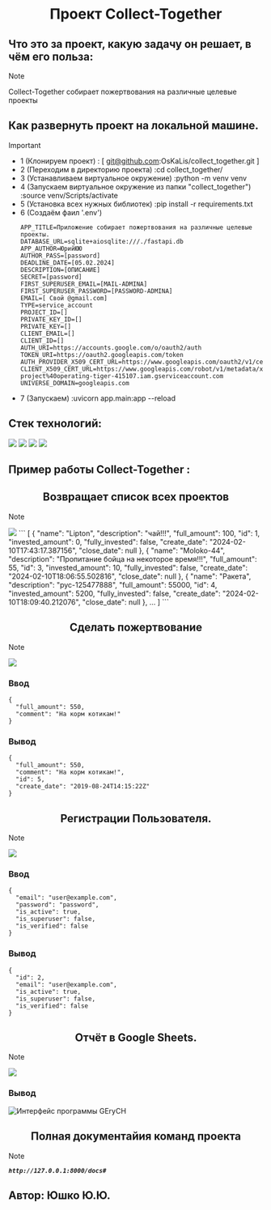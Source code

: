 <div id="header" align="center">
  <h1>Проект Collect-Together</h1>
</div>

## Что это за проект, какую задачу он решает, в чём его польза:
> [!NOTE]
> Collect-Together собирает пожертвования на различные целевые проекты

## Как развернуть проект на локальной машине.
> [!IMPORTANT]
> * 1 (Клонируем проект) : [ git@github.com:OsKaLis/collect_together.git ]
> * 2 (Переходим в директорию проекта) :cd collect_together/
> * 3 (Устанавливаем виртуальное окружение) :python -m venv venv
> * 4 (Запускаем виртуальное окружение из папки "collect_together") :source venv/Scripts/activate
> * 5 (Установка всех нужных библиотек) :pip install -r requirements.txt
> * 6 (Создаём фаил '.env')
>   ```
>   APP_TITLE=Приложение собирает пожертвования на различные целевые проекты.
>   DATABASE_URL=sqlite+aiosqlite:///./fastapi.db
>   APP_AUTHOR=ЮрийЮЮ
>   AUTHOR_PASS=[password]
>   DEADLINE_DATE=[05.02.2024]
>   DESCRIPTION=[ОПИСАНИЕ]
>   SECRET=[password]
>   FIRST_SUPERUSER_EMAIL=[MAIL-ADMINA]
>   FIRST_SUPERUSER_PASSWORD=[PASSWORD-ADMINA]
>   EMAIL=[ Свой @gmail.com]
>   TYPE=service_account
>   PROJECT_ID=[]
>   PRIVATE_KEY_ID=[]
>   PRIVATE_KEY=[]
>   CLIENT_EMAIL=[]
>   CLIENT_ID=[]
>   AUTH_URI=https://accounts.google.com/o/oauth2/auth
>   TOKEN_URI=https://oauth2.googleapis.com/token
>   AUTH_PROVIDER_X509_CERT_URL=https://www.googleapis.com/oauth2/v1/certs
>   CLIENT_X509_CERT_URL=https://www.googleapis.com/robot/v1/metadata/x509/pt-project%40operating-tiger-415107.iam.gserviceaccount.com
>   UNIVERSE_DOMAIN=googleapis.com
>   ```
> * 7 (Запускаем) :uvicorn app.main:app --reload

## Cтек технологий:
<img src="https://img.shields.io/badge/Python_-3.9.10-Green"> <img src="https://img.shields.io/badge/FastAPI_-0.78.0-blue">
<img src="https://img.shields.io/badge/SQLAlchemy_-1.4.36-yellow"> <img src="https://img.shields.io/badge/Alembic_-1.7.7-red">

## Пример работы Collect-Together :
<div id="header" align="center">
  <h2>Возвращает список всех проектов</h2>
</div>

> [!NOTE]
> <img src="https://img.shields.io/badge/http://127.0.0.1:8000/charity_project/_-GET-blue">
> ```
> [
>   {
>     "name": "Lipton",
>     "description": "чай!!!",
>     "full_amount": 100,
>     "id": 1,
>     "invested_amount": 0,
>     "fully_invested": false,
>     "create_date": "2024-02-10T17:43:17.387156",
>     "close_date": null
>   },
>   {
>     "name": "Moloko-44",
>     "description": "Пропитание бойца на некоторое время!!!",
>     "full_amount": 55,
>     "id": 3,
>     "invested_amount": 10,
>     "fully_invested": false,
>     "create_date": "2024-02-10T18:06:55.502816",
>     "close_date": null
>   },
>   {
>     "name": "Ракета",
>     "description": "рус-125477888",
>     "full_amount": 55000,
>     "id": 4,
>     "invested_amount": 5200,
>     "fully_invested": false,
>     "create_date": "2024-02-10T18:09:40.212076",
>     "close_date": null
>   },
>   ...
> ]
> ```

<div id="header" align="center">
  <h2>Сделать пожертвование</h2>
</div>

> [!NOTE]
> <img src="https://img.shields.io/badge/http://127.0.0.1:8000/donation/_-POST-Green">
>
> ### Ввод
> ```
> {
>   "full_amount": 550,
>   "comment": "На корм котикам!"
> }
> ```
> ### Вывод
> ```
> {
>   "full_amount": 550,
>   "comment": "На корм котикам!",
>   "id": 5,
>   "create_date": "2019-08-24T14:15:22Z"
> }
> ```

<div id="header" align="center">
  <h2>Регистрации Пользователя.</h2>
</div>

> [!NOTE]
> <img src="https://img.shields.io/badge/http://127.0.0.1:8000/auth/register/_-POST-Green">
> 
> ### Ввод
> ```
> {
>   "email": "user@example.com",
>   "password": "password",
>   "is_active": true,
>   "is_superuser": false,
>   "is_verified": false
> }
> ```
> 
> ### Вывод
> ```
> {
>   "id": 2,
>   "email": "user@example.com",
>   "is_active": true,
>   "is_superuser": false,
>   "is_verified": false
> }
> ```

<div id="header" align="center">
  <h2>Отчёт в Google Sheets.</h2>
</div>

> [!NOTE]
> <img src="https://img.shields.io/badge/http://127.0.0.1:8000/google/_-GET-blue">
> 
> ### Вывод
> ![Интерфейс программы GEryCH](https://github.com/OsKaLis/QRkot_spreadsheets/blob/a4e61499ee06313e1933aaa3d4331c5667e3a8b7/google_report.png)

<div id="header" align="center">
  <h2>Полная документайия команд проекта</h2>
</div>

> [!NOTE]
> ***`http://127.0.0.1:8000/docs#`***

## Автор: Юшко Ю.Ю.
